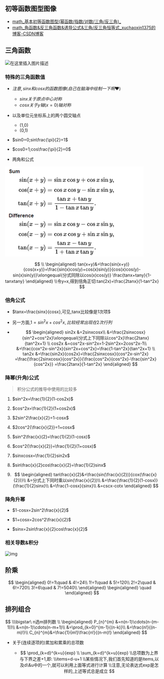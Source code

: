 ##  初等函数图型图像

- [math_基本初等函数图型(幂函数/指数/对数/三角/反三角)_](https://blog.csdn.net/xuchaoxin1375/article/details/125517164?ops_request_misc=%7B%22request%5Fid%22%3A%22165827655116782350892159%22%2C%22scm%22%3A%2220140713.130102334.pc%5Fblog.%22%7D&request_id=165827655116782350892159&biz_id=0&utm_medium=distribute.pc_search_result.none-task-blog-2~blog~first_rank_ecpm_v1~rank_v31_ecpm-2-125517164-null-null.185^v2^control&utm_term=三角函数&spm=1018.2226.3001.4450)
- [math_角函数&反三角函数&诱导公式&三角/反三角恒等式_xuchaoxin1375的博客-CSDN博客](https://blog.csdn.net/xuchaoxin1375/article/details/125392308?ops_request_misc=%7B%22request%5Fid%22%3A%22165827655116782350892159%22%2C%22scm%22%3A%2220140713.130102334.pc%5Fblog.%22%7D&request_id=165827655116782350892159&biz_id=0&utm_medium=distribute.pc_search_result.none-task-blog-2~blog~first_rank_ecpm_v1~rank_v31_ecpm-1-125392308-null-null.185^v2^control&utm_term=三角函数&spm=1018.2226.3001.4450)

## 三角函数



![在这里插入图片描述](https://img-blog.csdnimg.cn/dc2713ddca584548a49b8ef195845f89.png)  

### 特殊的三角函数值

- $注意,sinx和cosx的函数图像(自己在脑海中绘制一下啊❤️)$
  - $sinx关于原点中心对称$
  - $cosx关于y轴(x=0)轴对称$
- 以及单位元坐标系上的两个圆交轴点
  - (1,0)
  - (0,1)

- $sin0=0;sin\frac{\pi}{2}=1$
- $cos0=1;cos\frac{\pi}{2}=0$

- 两角和公式

![picture 1](https://raw.githubusercontent.com/xuchaoxin1375/pictures/main/imagesa553c226ffa577607e6e84e4b32865c73e1e5a461a0f0c280c124d7ee7b5cf59.png)  


$$
\\
\begin{aligned}
tan(x+y)&=\frac{sin(x+y)}{cos(x+y)}=\frac{sin(x)cos(y)+cos(x)sin(y)}{cos(x)cos(y)-sin(x)sin(y)}\xlongequal{分式同除以cos(x)cos(y)}
\frac{tanx+tany}{1-tanxtany}
\end{aligned}
\\令y=x,得到倍角正切:tan(2x)=\frac{2tanx}{1-tan^2x}
$$


### 倍角公式

- $tanx=\frac{sinx}{cosx},可见,tanx比较像是1次项$
- 另一方面,$1=sin^2x+cos^2x,比较经常出现在2次行列$

- $$
  \begin{aligned}
  sin2x &=2sinxcosx\\
  &=\frac{2sinxcosx}{sin^2+cos^2x}\xlongequal{分式上下同除以cos^2x}\frac{2tanx}{tan^2x+1}
  \\
  cos2x &=cos^2x-sin^2x=1-2sin^2x=2cos^2x-1\\
  &=\frac{cox^2x-sin^2x}{sin^2x+cos^2x}=\frac{1-tan^2x}{tan^2x+1}
  \\
  tan2x &=\frac{sin2x}{cos2x}=\frac{2sinxcosx}{cos^2x-sin^2x}
  =\frac{\frac{2sinxcosx}{cos^2x}}{\frac{cos^2x}{cos^2x}-\frac{sin^2x}{cos^2x}}
  =\frac{2tanx}{1-tan^2x}
  \end{aligned}
  $$
  
  

### 降幂(升角)公式

> 积分公式的推导中使用的比较多

1. $sin^2x=\frac{1}{2}(1-cos2x)$

2. $cos^2x=\frac{1}{2}(1+cos2x)$

3. $2sin^2\frac{x}{2}=1-cosx$

4. $2cos^2{\frac{x}{2}}=1+cosx$

5. $sin^2\frac{x}{2}=\frac{1}{2}(1-cosx)$

6. $cos^2{\frac{x}{2}}=\frac{1}{2}(1+cosx)$

7. $sinxcosx=\frac{1}{2}sin2x$

8. $sin\frac{x}{2}cos\frac{x}{2}=\frac{1}{2}sinx$

9. $$
   \begin{aligned}
   tan\frac{x}{2}&=\frac{sin(\frac{x}{2})}{cox(\frac{x}{2})}\\
   &=分式上下同时乘以sin(\frac{x}{2})\\
   &=\frac{\frac{1}{2}(1-cosx)}{\frac{1}{2}sinx}\\
   &=\frac{1-cosx}{sinx}\\
   &=cscx-cotx
   \end{aligned}
   $$

### 降角升幂

- $1-cosx=2sin^2\frac{x}{2}$

- $1+cosx=2cos^2\frac{x}{2}$

- $sinx=2sin\frac{x}{2}cos\frac{x}{2}$

  

### 相关导数&积分

![img](https://img-blog.csdnimg.cn/img_convert/709b57a3b6ea94512421b3184e7f1f64.png)



##  阶乘


$$
\begin{aligned}
0!=1\quad & 4!=24\\
1!=1\quad & 5!=120\\
2!=2\quad & 6!=720\\
3!=6\quad & 7!=5040\\
\end{aligned}
\begin{aligned}
\quad
\end{aligned}
$$


## 排列组合

$$
\\\bigstar\ n选m排列数
\\
\begin{aligned}
P_{n}^{m}
&=n(n-1)\cdots(n-(m-1))\\
&=n(n-1)\cdots(n-m+1)\\
&=\prod_{k=0}^{m-1}{(n-k)}\\
&=\frac{n!}{(n-m)!}\\
C_{n}^{m}&=\frac{1}{m!}\frac{n!}{(n-m)!}
\end{aligned}
$$



- 关于(连续逐项的)累加和累乘的总项数

  - $$
    \prod_{k=d}^{k=u}{exp}
    \\
    \sum_{k=d}^{k=u}{exp}
    \\总项数为上界与下界之差+1,即:
    \\items=d-u+1
    \\某些情况下,我们首先知道的是items,以及d\&u中的一个,就可以利用上面等式进行计算
    \\注意,无论表达式exp是怎样的,上述等式总是成立
    $$

    



